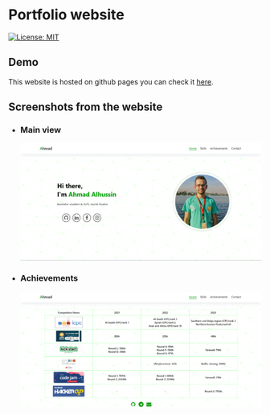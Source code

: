 # Portfolio website

[![License: MIT](https://img.shields.io/badge/License-MIT-yellow.svg)](https://opensource.org/licenses/MIT)

## Demo

This website is hosted on github pages you can check it [here](https://ahmadalhussin2.github.io/portfolio-website/).

## Screenshots from the website

- ### Main view

    ![Alt text](./static/image.png)

- ### Achievements

    ![Alt text](./static/image-1.png)
